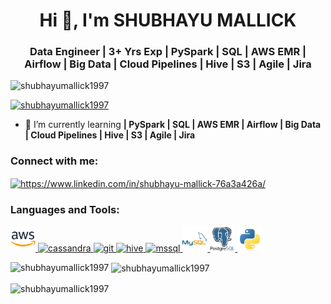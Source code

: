 <h1 align="center">Hi 👋, I'm SHUBHAYU MALLICK</h1>
<h3 align="center">Data Engineer | 3+ Yrs Exp | PySpark | SQL | AWS EMR | Airflow | Big Data | Cloud Pipelines | Hive | S3 | Agile | Jira</h3>

<p align="left"> <img src="https://komarev.com/ghpvc/?username=shubhayumallick1997&label=Profile%20views&color=0e75b6&style=flat" alt="shubhayumallick1997" /> </p>

<p align="left"> <a href="https://github.com/ryo-ma/github-profile-trophy"><img src="https://github-profile-trophy.vercel.app/?username=shubhayumallick1997" alt="shubhayumallick1997" /></a> </p>

- 🌱 I’m currently learning **| PySpark | SQL | AWS EMR | Airflow | Big Data | Cloud Pipelines | Hive | S3 | Agile | Jira**

<h3 align="left">Connect with me:</h3>
<p align="left">
<a href="https://linkedin.com/in/https://www.linkedin.com/in/shubhayu-mallick-76a3a426a/" target="blank"><img align="center" src="https://raw.githubusercontent.com/rahuldkjain/github-profile-readme-generator/master/src/images/icons/Social/linked-in-alt.svg" alt="https://www.linkedin.com/in/shubhayu-mallick-76a3a426a/" height="30" width="40" /></a>
</p>

<h3 align="left">Languages and Tools:</h3>
<p align="left"> <a href="https://aws.amazon.com" target="_blank" rel="noreferrer"> <img src="https://raw.githubusercontent.com/devicons/devicon/master/icons/amazonwebservices/amazonwebservices-original-wordmark.svg" alt="aws" width="40" height="40"/> </a> <a href="https://cassandra.apache.org/" target="_blank" rel="noreferrer"> <img src="https://www.vectorlogo.zone/logos/apache_cassandra/apache_cassandra-icon.svg" alt="cassandra" width="40" height="40"/> </a> <a href="https://git-scm.com/" target="_blank" rel="noreferrer"> <img src="https://www.vectorlogo.zone/logos/git-scm/git-scm-icon.svg" alt="git" width="40" height="40"/> </a> <a href="https://hive.apache.org/" target="_blank" rel="noreferrer"> <img src="https://www.vectorlogo.zone/logos/apache_hive/apache_hive-icon.svg" alt="hive" width="40" height="40"/> </a> <a href="https://www.microsoft.com/en-us/sql-server" target="_blank" rel="noreferrer"> <img src="https://www.svgrepo.com/show/303229/microsoft-sql-server-logo.svg" alt="mssql" width="40" height="40"/> </a> <a href="https://www.mysql.com/" target="_blank" rel="noreferrer"> <img src="https://raw.githubusercontent.com/devicons/devicon/master/icons/mysql/mysql-original-wordmark.svg" alt="mysql" width="40" height="40"/> </a> <a href="https://www.postgresql.org" target="_blank" rel="noreferrer"> <img src="https://raw.githubusercontent.com/devicons/devicon/master/icons/postgresql/postgresql-original-wordmark.svg" alt="postgresql" width="40" height="40"/> </a> <a href="https://www.python.org" target="_blank" rel="noreferrer"> <img src="https://raw.githubusercontent.com/devicons/devicon/master/icons/python/python-original.svg" alt="python" width="40" height="40"/> </a> </p>

<p><img align="left" src="https://github-readme-stats.vercel.app/api/top-langs?username=shubhayumallick1997&show_icons=true&locale=en&layout=compact" alt="shubhayumallick1997" /></p>

<p>&nbsp;<img align="center" src="https://github-readme-stats.vercel.app/api?username=shubhayumallick1997&show_icons=true&locale=en" alt="shubhayumallick1997" /></p>

<p><img align="center" src="https://github-readme-streak-stats.herokuapp.com/?user=shubhayumallick1997&" alt="shubhayumallick1997" /></p>
